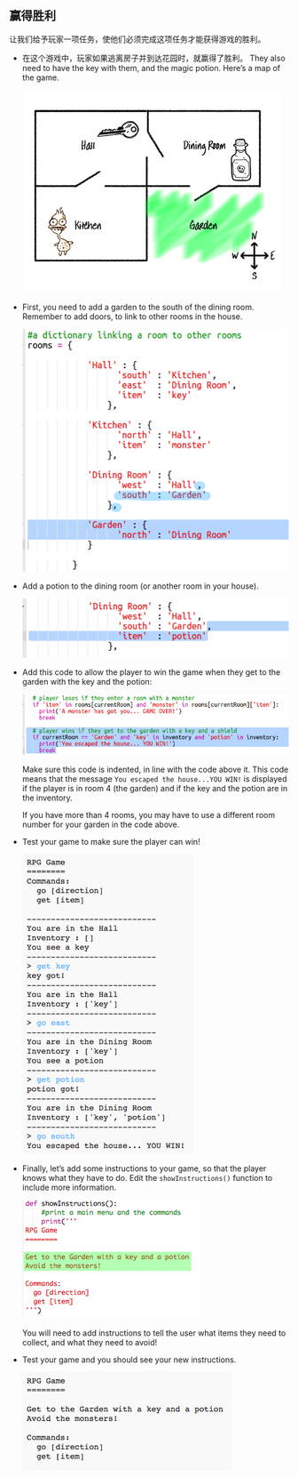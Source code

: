 ## 赢得胜利

让我们给予玩家一项任务，使他们必须完成这项任务才能获得游戏的胜利。

+ 在这个游戏中，玩家如果逃离房子并到达花园时，就赢得了胜利。 They also need to have the key with them, and the magic potion. Here’s a map of the game.
    
    ![screenshot](images/rpg-final-map.png)

+ First, you need to add a garden to the south of the dining room. Remember to add doors, to link to other rooms in the house.
    
    ![screenshot](images/rpg-garden.png)

+ Add a potion to the dining room (or another room in your house).
    
    ![screenshot](images/rpg-potion.png)

+ Add this code to allow the player to win the game when they get to the garden with the key and the potion:
    
    ![screenshot](images/rpg-win-code.png)
    
    Make sure this code is indented, in line with the code above it. This code means that the message `You escaped the house...YOU WIN!` is displayed if the player is in room 4 (the garden) and if the key and the potion are in the inventory.
    
    If you have more than 4 rooms, you may have to use a different room number for your garden in the code above.

+ Test your game to make sure the player can win!
    
    ![screenshot](images/rpg-win-test.png)

+ Finally, let’s add some instructions to your game, so that the player knows what they have to do. Edit the `showInstructions()` function to include more information.
    
    ![screenshot](images/rpg-instructions-code.png)
    
    You will need to add instructions to tell the user what items they need to collect, and what they need to avoid!

+ Test your game and you should see your new instructions.
    
    ![screenshot](images/rpg-instructions-test.png)